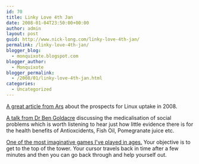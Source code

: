```yaml
---
id: 70
title: Linky Love 4th Jan
date: 2008-01-04T23:50:00+00:00
author: admin
layout: post
guid: http://www.nick-long.com/linky-love-4th-jan/
permalink: /linky-love-4th-jan/
blogger_blog:
  - monquixote.blogspot.com
blogger_author:
  - Monquixote
blogger_permalink:
  - /2008/01/linky-love-4th-jan.html
categories:
  - Uncategorized
---
```

[A great article from Ars](http://arstechnica.com/news.ars/post/20080104-evaluating-prospects-for-linux-growth-in-2008.html) about the prospects for Linux uptake in 2008.

[A talk from Dr Ben Goldacre](http://www.badscience.net/?p=602) discussing the medicalisation of social problems which is worth listening to hear just how little evidence there is for the health benefits of Antioxcidents, Fish Oil, Pomegranate juice etc.

<span><a href="http://www.nekogames.jp/mt/2008/01/cursor10.html"> One of the most imaginative games I've played in ages.</a> Your objective is to get to the top of the tower. Your cursor travels back in time after a few minutes and then you can go back through and help yourself out.</span>